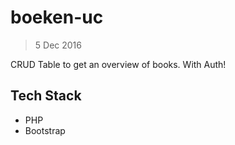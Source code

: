 # boeken-uc

>5 Dec 2016

CRUD Table to get an overview of books. With Auth!

## Tech Stack
- PHP
- Bootstrap
